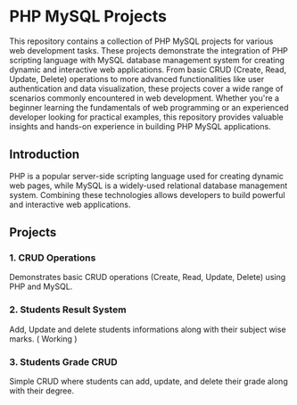 # PHP MySQL Projects

This repository contains a collection of PHP MySQL projects for various web development tasks. These projects demonstrate the integration of PHP scripting language with MySQL database management system for creating dynamic and interactive web applications. From basic CRUD (Create, Read, Update, Delete) operations to more advanced functionalities like user authentication and data visualization, these projects cover a wide range of scenarios commonly encountered in web development. Whether you're a beginner learning the fundamentals of web programming or an experienced developer looking for practical examples, this repository provides valuable insights and hands-on experience in building PHP MySQL applications. 

## Introduction

PHP is a popular server-side scripting language used for creating dynamic web pages, while MySQL is a widely-used relational database management system. Combining these technologies allows developers to build powerful and interactive web applications.

## Projects

### 1. CRUD Operations

Demonstrates basic CRUD operations (Create, Read, Update, Delete) using PHP and MySQL.

### 2. Students Result System

Add, Update and delete students informations along with their subject wise marks. ( Working )

### 3. Students Grade CRUD

Simple CRUD where students can add, update, and delete their grade along with their degree.
